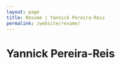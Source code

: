```yaml
---
layout: page
title: Resume | Yannick Pereira-Reis
permalink: /website/resume/
---
```

# Yannick Pereira-Reis


